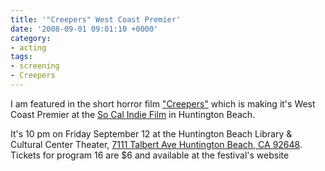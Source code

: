 ```yaml
---
title: '"Creepers" West Coast Premier'
date: '2008-09-01 09:01:10 +0000'
category:
- acting
tags:
- screening
- Creepers
---
```

I am featured in the short horror film
["Creepers"](http://www.imdb.com/name/nm3083426/) which is making it's West
Coast Premier at the [So Cal Indie Film](http://www.socalfilmfest.com/) in
Huntington Beach.

It's 10 pm on Friday September 12 at the Huntington Beach Library & Cultural
Center Theater, [7111 Talbert Ave Huntington Beach, CA
92648](http://maps.google.com/maps?q=7111+Talbert+Ave+Huntington+Beach,+CA+92648).
Tickets for program 16 are $6 and available at the festival's website
